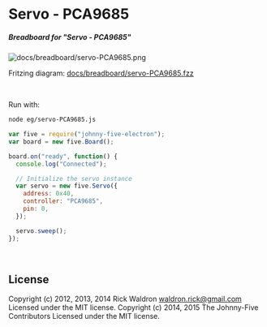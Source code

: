 <!--remove-start-->

# Servo - PCA9685

<!--remove-end-->






##### Breadboard for "Servo - PCA9685"



![docs/breadboard/servo-PCA9685.png](breadboard/servo-PCA9685.png)<br>

Fritzing diagram: [docs/breadboard/servo-PCA9685.fzz](breadboard/servo-PCA9685.fzz)

&nbsp;




Run with:
```bash
node eg/servo-PCA9685.js
```


```javascript
var five = require("johnny-five-electron");
var board = new five.Board();

board.on("ready", function() {
  console.log("Connected");

  // Initialize the servo instance
  var servo = new five.Servo({
    address: 0x40,
    controller: "PCA9685",
    pin: 0,
  });

  servo.sweep();
});

```








&nbsp;

<!--remove-start-->

## License
Copyright (c) 2012, 2013, 2014 Rick Waldron <waldron.rick@gmail.com>
Licensed under the MIT license.
Copyright (c) 2014, 2015 The Johnny-Five Contributors
Licensed under the MIT license.

<!--remove-end-->
